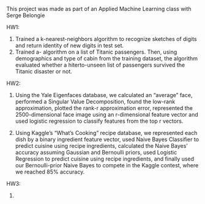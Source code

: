 This project was made as part of an Applied Machine Learning class with Serge Belongie

HW1:

1. Trained a k-nearest-neighbors algorithm to recognize sketches of digits and return identity of new digits in test set.
2. Trained a- algorithm on a list of Titanic passengers. Then, using demographics and type of cabin from the training dataset, the algorithm evaluated whether a hiterto-unseen list of passengers survived the Titanic disaster or not.

HW2:

1. Using the Yale Eigenfaces database, we calculated an “average” face, performed a Singular Value Decomposition, found the low-rank approximation, plotted the rank-r approximation error, represented the 2500-dimensional face image using an r-dimensional feature vector and used logistic regression to classify features from the top r vectors.

2. Using Kaggle’s “What’s Cooking” recipe database, we represented each dish by a binary ingredient feature vector, used Naive Bayes Classifier to predict cuisine using recipe ingredients, calculated the Naive Bayes’ accuracy assuming Gaussian and Bernoulli priors, used Logistic Regression to predict cuisine using recipe ingredients, and finally used our Bernoulli-prior Naive Bayes to compete in the Kaggle contest, where we reached 85% accuracy.

HW3:

1. 
